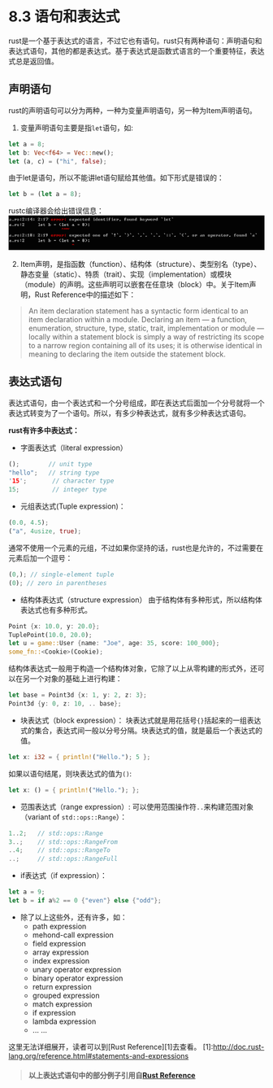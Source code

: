 # 8.3 语句和表达式
  rust是一个基于表达式的语言，不过它也有语句。rust只有两种语句：声明语句和表达式语句，其他的都是表达式。基于表达式是函数式语言的一个重要特征，表达式总是返回值。

## 声明语句
  rust的声明语句可以分为两种，一种为变量声明语句，另一种为Item声明语句。  
  1. 变量声明语句主要是指`let`语句，如:
  ```rust  
  let a = 8;
  let b: Vec<f64> = Vec::new();
  let (a, c) = ("hi", false);  
  ```
  由于let是语句，所以不能讲let语句赋给其他值。如下形式是错误的：
  ```rust
  let b = (let a = 8);
  ```
  rustc编译器会给出错误信息：![error](../image/08-03-img1.png)

  2. Item声明，是指函数（function）、结构体（structure）、类型别名（type）、静态变量（static）、特质（trait）、实现（implementation）或模块（module）的声明。这些声明可以嵌套在任意块（block）中。关于Item声明，Rust Reference中的描述如下：
  > An item declaration statement has a syntactic form identical to an item declaration within a module. Declaring an item — a function, enumeration, structure, type, static, trait, implementation or module — locally within a statement block is simply a way of restricting its scope to a narrow region containing all of its uses; it is otherwise identical in meaning to declaring the item outside the statement block.

## 表达式语句
  表达式语句，由一个表达式和一个分号组成，即在表达式后面加一个分号就将一个表达式转变为了一个语句。所以，有多少种表达式，就有多少种表达式语句。  

  __rust有许多中表达式：__
  * 字面表达式（literal expression）
  ```rust
  ();        // unit type
  "hello";   // string type
  '15';       // character type
  15;         // integer type
  ```

  * 元组表达式(Tuple expression)：
  ```rust
  (0.0, 4.5);
  ("a", 4usize, true);
  ```
  通常不使用一个元素的元组，不过如果你坚持的话，rust也是允许的，不过需要在元素后加一个逗号：
  ```rust
  (0,); // single-element tuple
  (0); // zero in parentheses
  ```

  * 结构体表达式（structure expression）
  由于结构体有多种形式，所以结构体表达式也有多种形式。
  ```rust
  Point {x: 10.0, y: 20.0};
  TuplePoint(10.0, 20.0);   
  let u = game::User {name: "Joe", age: 35, score: 100_000};
  some_fn::<Cookie>(Cookie);
  ```
  结构体表达式一般用于构造一个结构体对象，它除了以上从零构建的形式外，还可以在另一个对象的基础上进行构建：
  ```rust
  let base = Point3d {x: 1, y: 2, z: 3};
  Point3d {y: 0, z: 10, .. base};
  ```

  * 块表达式（block expression）：
  块表达式就是用花括号`{}`括起来的一组表达式的集合，表达式间一般以分号分隔。块表达式的值，就是最后一个表达式的值。
  ```rust
  let x: i32 = { println!("Hello."); 5 };
  ```
  如果以语句结尾，则块表达式的值为`()`:
  ```rust
  let x: () = { println!("Hello."); };
  ```

  * 范围表达式（range expression）:
  可以使用范围操作符`..`来构建范围对象（variant of `std::ops::Range`）：
  ```rust
  1..2;   // std::ops::Range
  3..;    // std::ops::RangeFrom
  ..4;    // std::ops::RangeTo
  ..;     // std::ops::RangeFull
  ```

  * if表达式（if expression）：
  ```rust
  let a = 9;
  let b = if a%2 == 0 {"even"} else {"odd"};
  ```

  * 除了以上这些外，还有许多，如：
    + path expression
    + mehond-call expression
    + field expression
    + array expression
    + index expression
    + unary operator expression
    + binary operator expression
    + return expression
    + grouped expression
    + match expression
    + if expression
    + lambda expression
    + ... ...

  这里无法详细展开，读者可以到[Rust Reference][1]去查看。
  [1]:http://doc.rust-lang.org/reference.html#statements-and-expressions

> #### 以上表达式语句中的部分例子引用自[Rust Reference][ref]
  [ref]:http://doc.rust-lang.org/reference.html
